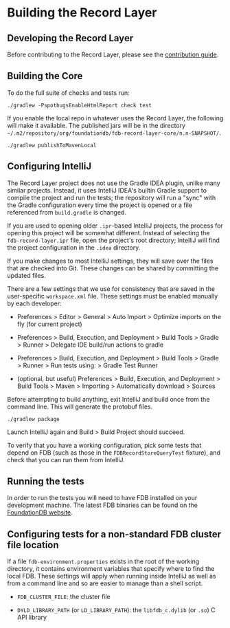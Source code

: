 # Building the Record Layer

## Developing the Record Layer

Before contributing to the Record Layer, please see the [contribution guide](https://github.com/FoundationDB/fdb-record-layer/blob/master/CONTRIBUTING.md).

## Building the Core

To do the full suite of checks and tests run:
```
./gradlew -PspotbugsEnableHtmlReport check test
```

If you enable the local repo in whatever uses the Record Layer, the following will make it available. The published jars will be in the directory `~/.m2/repository/org/foundationdb/fdb-record-layer-core/n.n-SNAPSHOT/`.

```
./gradlew publishToMavenLocal
```

## Configuring IntelliJ

The Record Layer project does not use the Gradle IDEA plugin, unlike many similar projects. Instead, it uses IntelliJ IDEA's builtin Gradle support to compile the project and run the tests; the repository will run a "sync" with the Gradle configuration every time the project is opened or a file referenced from `build.gradle` is changed.

If you are used to opening older `.ipr`-based IntelliJ projects, the process for opening this project will be somewhat different. Instead of selecting the `fdb-record-layer.ipr` file, open the project's root directory; IntelliJ will find the project configuration in the `.idea` directory.

If you make changes to most IntelliJ settings, they will save over the files that are checked into Git. These changes can be shared by committing the updated files.

There are a few settings that we use for consistency that are saved in the user-specific `workspace.xml` file. These settings must be enabled manually by each developer:

* Preferences > Editor > General > Auto Import > Optimize imports on the fly (for current project)

* Preferences > Build, Execution, and Deployment > Build Tools > Gradle > Runner > Delegate IDE build/run actions to gradle

* Preferences > Build, Execution, and Deployment > Build Tools > Gradle > Runner > Run tests using: > Gradle Test Runner

* (optional, but useful) Preferences > Build, Execution, and Deployment > Build Tools > Maven > Importing > Automatically download > Sources

Before attempting to build anything, exit IntelliJ and build once from the command line. This will generate the protobuf files.

```
./gradlew package
```

Launch IntelliJ again and Build > Build Project should succeed.

To verify that you have a working configuration, pick some tests that depend on FDB (such as those in the `FDBRecordStoreQueryTest` fixture), and check that you can run them from IntelliJ.

## Running the tests

In order to run the tests you will need to have FDB installed on your development machine. The latest FDB binaries can be found on
the [FoundationDB website](https://www.foundationdb.org/download/).

## Configuring tests for a non-standard FDB cluster file location

If a file `fdb-environment.properties` exists in the root of the working directory, it contains environment variables that specify where to find
the local FDB. These settings will apply when running inside IntelliJ as well as from a command line and so are easier to manage than a shell script.

* `FDB_CLUSTER_FILE`: the cluster file

* `DYLD_LIBRARY_PATH` (or `LD_LIBRARY_PATH`): the `libfdb_c.dylib` (or `.so`) C API library
